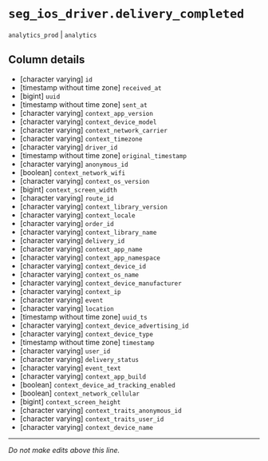 # `seg_ios_driver.delivery_completed`
`analytics_prod` | `analytics`

## Column details
* [character varying] `id`
* [timestamp without time zone] `received_at`
* [bigint]    `uuid`
* [timestamp without time zone] `sent_at`
* [character varying] `context_app_version`
* [character varying] `context_device_model`
* [character varying] `context_network_carrier`
* [character varying] `context_timezone`
* [character varying] `driver_id`
* [timestamp without time zone] `original_timestamp`
* [character varying] `anonymous_id`
* [boolean]   `context_network_wifi`
* [character varying] `context_os_version`
* [bigint]    `context_screen_width`
* [character varying] `route_id`
* [character varying] `context_library_version`
* [character varying] `context_locale`
* [character varying] `order_id`
* [character varying] `context_library_name`
* [character varying] `delivery_id`
* [character varying] `context_app_name`
* [character varying] `context_app_namespace`
* [character varying] `context_device_id`
* [character varying] `context_os_name`
* [character varying] `context_device_manufacturer`
* [character varying] `context_ip`
* [character varying] `event`
* [character varying] `location`
* [timestamp without time zone] `uuid_ts`
* [character varying] `context_device_advertising_id`
* [character varying] `context_device_type`
* [timestamp without time zone] `timestamp`
* [character varying] `user_id`
* [character varying] `delivery_status`
* [character varying] `event_text`
* [character varying] `context_app_build`
* [boolean]   `context_device_ad_tracking_enabled`
* [boolean]   `context_network_cellular`
* [bigint]    `context_screen_height`
* [character varying] `context_traits_anonymous_id`
* [character varying] `context_traits_user_id`
* [character varying] `context_device_name`

-------------------------------------------------------------------------------
*Do not make edits above this line.*
